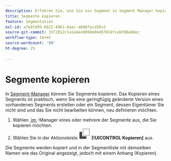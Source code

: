 ```yaml
---
description: Erfahren Sie, wie Sie ein Segment in Segment Manager kopieren
title: Segmente kopieren
feature: Segmentation
exl-id: a7e8fd95-bb22-4961-8aac-a898faca50cd
source-git-commit: 35f2812c1a1a4eed090e04d67014fcebf88a80ec
workflow-type: tm+mt
source-wordcount: '99'
ht-degree: 2%

---
```


# Segmente kopieren

In [Segment-Manager](seg-manage.md) können Sie Segmente kopieren. Das Kopieren eines Segments ist praktisch, wenn Sie eine geringfügig geänderte Version eines vorhandenen Segments erstellen oder ein Segment, dessen Eigentümer Sie nicht sind und das Sie nicht bearbeiten können, neu definieren möchten.

1. Wählen [&#x200B; im &#x200B;](seg-manage.md)-Manager eines oder mehrere der Segmente aus, die Sie kopieren möchten.
1. Wählen Sie in der Aktionsleiste ![Kopieren](/help/assets/icons/Copy.svg) **[!UICONTROL Kopieren]** aus.

Die Segmente werden kopiert und in der Segmentliste mit demselben Namen wie das Original angezeigt, jedoch mit einem Anhang (Kopieren).
